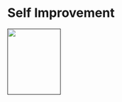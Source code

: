 # Self Improvement 
<!-- The Gifts of Imperfection: Embrace Who You Are -->
<a href="">
<img src="https://s.pdfdrive.com/assets/thumbs/8a5/8a57e63db9422e1ebac221fe091f7505.jpg"  width="120px" height="150px"/> </a>

